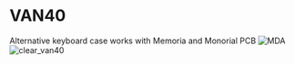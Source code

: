 # VAN40
Alternative keyboard case works with Memoria and Monorial PCB
![MDA](https://github.com/user-attachments/assets/16d3830c-02ab-4780-b57f-f8d2f6dc5c73)
![clear_van40](https://github.com/user-attachments/assets/feadcb26-95c1-4fe9-9886-b7d7018c046c)

